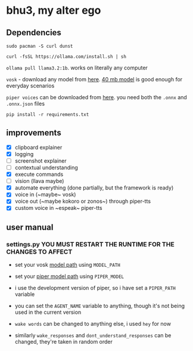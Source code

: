 # bhu3, my alter ego

## Dependencies
`sudo pacman -S curl dunst`

`curl -fsSL https://ollama.com/install.sh | sh`

`ollama pull llama3.2:1b`. works on literally any computer

`vosk` - download any model from [here](https://alphacephei.com/vosk/models). [40 mb model](https://alphacephei.com/vosk/models/vosk-model-small-en-us-0.15.zip) is good enough for everyday scenarios

`piper voices` can be downloaded from [here](https://huggingface.co/rhasspy/piper-voices/tree/main). you need both the `.onnx` and `.onnx.json` files

`pip install -r requirements.txt`

## improvements

- [x] clipboard explainer
- [x] logging
- [ ] screenshot explainer
- [ ] contextual understanding
- [x] execute commands
- [ ] vision (llava maybe)
- [x] automate everything (done partially, but the framework is ready)
- [x] voice in (~maybe~ vosk)
- [x] voice out (~maybe kokoro or zonos~) through piper-tts
- [x] custom voice in ~espeak~ piper-tts

## user manual

### settings.py **YOU MUST RESTART THE RUNTIME FOR THE CHANGES TO AFFECT**

- set your vosk [model path](https://github.com/bhu1-103/alter-ego?tab=readme-ov-file#dependencies) using `MODEL_PATH`

- set your [piper model path](https://github.com/bhu1-103/alter-ego?tab=readme-ov-file#dependencies) using `PIPER_MODEL`

- i use the development version of piper, so i have set a `PIPER_PATH` variable

- you can set the `AGENT_NAME` variable to anything, though it's not being used in the current version

- `wake words` can be changed to anything else, i used `hey` for now

- similarly `wake_responses` and `dont_understand_responses` can be changed, they're taken in random order
